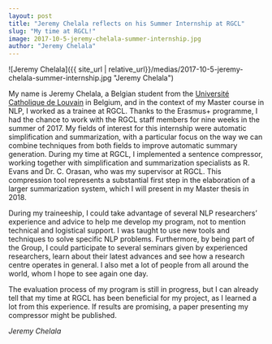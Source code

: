 ```yaml
---
layout: post
title: "Jeremy Chelala reflects on his Summer Internship at RGCL"
slug: "My time at RGCL!"
image: 2017-10-5-jeremy-chelala-summer-internship.jpg
author: "Jeremy Chelala"
---
```


![Jeremy Chelala]({{ site_url | relative_url}}/medias/2017-10-5-jeremy-chelala-summer-internship.jpg "Jeremy Chelala")

My name is Jeremy Chelala, a Belgian student from the [Université Catholique de Louvain](https://uclouvain.be/fr/index.html) in Belgium, and in the context of my Master course in NLP, I worked as a trainee at RGCL. Thanks to the Erasmus+ programme, I had the chance to work with the RGCL staff members for nine weeks in the summer of 2017. My fields of interest for this internship were automatic simplification and summarization, with a particular focus on the way we can combine techniques from both fields to improve automatic summary generation. During my time at RGCL, I implemented a sentence compressor, working together with simplification and summarization specialists as R. Evans and Dr. C. Orasan, who was my supervisor at RGCL. This compression tool represents a substantial first step in the elaboration of a larger summarization system, which I will present in my Master thesis in 2018.

During my traineeship, I could take advantage of several NLP researchers’ experience and advice to help me develop my program, not to mention technical and logistical support. I was taught to use new tools and techniques to solve specific NLP problems. Furthermore, by being part of the Group, I could participate to several seminars given by experienced researchers, learn about their latest advances and see how a research centre operates in general. I also met a lot of people from all around the world, whom I hope to see again one day.

The evaluation process of my program is still in progress, but I can already tell that my time at RGCL has been beneficial for my project, as I learned a lot from this experience. If results are promising, a paper presenting my compressor might be published.

*Jeremy Chelala*


